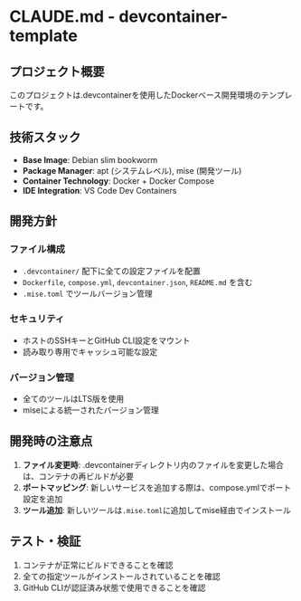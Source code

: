 # CLAUDE.md - devcontainer-template

## プロジェクト概要

このプロジェクトは.devcontainerを使用したDockerベース開発環境のテンプレートです。

## 技術スタック

- **Base Image**: Debian slim bookworm
- **Package Manager**: apt (システムレベル), mise (開発ツール)
- **Container Technology**: Docker + Docker Compose
- **IDE Integration**: VS Code Dev Containers

## 開発方針

### ファイル構成
- `.devcontainer/` 配下に全ての設定ファイルを配置
- `Dockerfile`, `compose.yml`, `devcontainer.json`, `README.md` を含む
- `.mise.toml` でツールバージョン管理

### セキュリティ
- ホストのSSHキーとGitHub CLI設定をマウント
- 読み取り専用でキャッシュ可能な設定

### バージョン管理
- 全てのツールはLTS版を使用
- miseによる統一されたバージョン管理

## 開発時の注意点

1. **ファイル変更時**: .devcontainerディレクトリ内のファイルを変更した場合は、コンテナの再ビルドが必要
2. **ポートマッピング**: 新しいサービスを追加する際は、compose.ymlでポート設定を追加
3. **ツール追加**: 新しいツールは`.mise.toml`に追加してmise経由でインストール

## テスト・検証

1. コンテナが正常にビルドできることを確認
2. 全ての指定ツールがインストールされていることを確認
3. GitHub CLIが認証済み状態で使用できることを確認